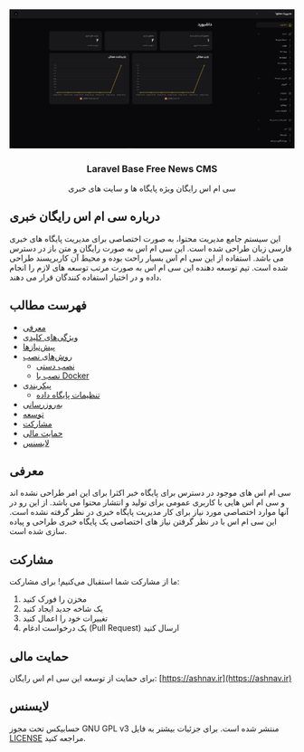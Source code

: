 <div align="center" style="text-align: center">
    <img src="images/Screenshot.png" alt="Free News CMS"/>
    <h3>Laravel Base Free News CMS</h3>
    <p>
    سی ام اس رایگان ویژه پایگاه ها و سایت های خبری
    </p>
</div>

## درباره سی ام اس رایگان خبری
این سیستم جامع مدیریت محتوا، به صورت اختصاصی برای مدیریت پایگاه های خبری فارسی زبان طراحی شده است. این سی ام اس به صورت رایگان و متن باز در دسترس می باشد. استفاده از این سی ام اس بسیار راحت بوده و محیط آن کاربرپسند طراحی شده است. تیم توسعه دهنده این سی ام اس به صورت مرتب توسعه های لازم را انجام داده و در اختیار استفاده کنندگان قرار می دهند.

## فهرست مطالب

- [معرفی](#معرفی)
- [ویژگی‌های کلیدی](#ویژگی‌های-کلیدی)
- [پیش‌نیازها](#پیش‌نیازها)
- [روش‌های نصب](#روش‌های-نصب)  
  - [نصب دستی](#نصب-دستی)
  - [نصب با Docker](#نصب-با-docker)
- [پیکربندی](#پیکربندی)
  - [تنظیمات پایگاه داده](#تنظیمات-پایگاه-داده)  
- [به‌روزرسانی](#به‌روزرسانی)
- [توسعه](#توسعه)
- [مشارکت](#مشارکت)
- [حمایت مالی](#حمایت-مالی)
- [لایسنس](#لایسنس)

## معرفی
سی ام اس های موجود در دسترس برای پایگاه خبر اکثرا برای این امر طراحی نشده اند و سی ام اس هایی با کاربری عمومی برای تولید و انتشار محتوا می باشد. از این رو در آنها موارد اختصاصی مورد نیاز برای کار مدیریت پایگاه خبری در نظر گرفته نشده است. این سی ام اس با در نظر گرفتن نیاز های اختصاصی یک پایگاه خبری طراحی و پیاده سازی شده است.


## مشارکت

ما از مشارکت شما استقبال می‌کنیم! برای مشارکت:

1. مخزن را فورک کنید
2. یک شاخه جدید ایجاد کنید
3. تغییرات خود را اعمال کنید
4. یک درخواست ادغام (Pull Request) ارسال کنید

## حمایت مالی

برای حمایت از توسعه این سی ام اس رایگان:
[https://ashnav.ir](https://ashnav.ir)

## لایسنس

حسابیکس تحت مجوز GNU GPL v3 منتشر شده است. برای جزئیات بیشتر به فایل [LICENSE](LICENSE) مراجعه کنید.


